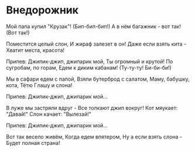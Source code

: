 # Внедорожник

Мой папа купил "Крузак"!
(Бип-бип-бип!)
А в нём багажник - вот так!
(Вот так!)

Поместится целый слон,
И жираф залезет в он!
Даже если взять кита -
Хватит места, красота!

Припев:
Джипик-джип, джипарик мой,
Ты огромный и крутой!
По сугробам, по горам,
Едем к диким кабанам!
(Ту-ту-ту! Би-би-би!)

Мы в сафари едем с папой,
Взяли бутерброд с салатом,
Маму, бабушку, кота,
Тётю Глашу и слона!

Припев:
Джипик-джип, джипарик мой...

В луже мы застряли вдруг -
Все толкают джип вокруг!
Кот мяукает: "Давай!"
Слон качает: "Вылезай!"

Припев:
Джипик-джип, джипарик мой...

Вот так весело живём,
Когда едем впятером,
Ну а если взять слона -
Будет полная страна!